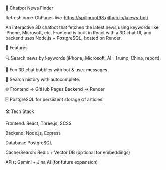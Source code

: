 📰 Chatbot News Finder

Refresh once-GhPages
live-https://spillproof98.github.io/knews-bot/

An interactive 3D chatbot that fetches the latest news using keywords like iPhone, Microsoft, etc.
Frontend is built in React with a 3D chat UI, and backend uses Node.js + PostgreSQL, hosted on Render.

🚀 Features

🔍 Search news by keywords (iPhone, Microsoft, AI , Trump, China, report).

💬 Fun 3D chat bubbles with bot & user messages.

📜 Search history with autocomplete.

🌐 Frontend → GitHub Pages
Backend → Render

🗄️ PostgreSQL for persistent storage of articles.

🛠️ Tech Stack

Frontend: React, Three.js, SCSS

Backend: Node.js, Express

Database: PostgreSQL

Cache/Search: Redis + Vector DB (optional for embeddings)

APIs: Gemini + Jina AI (for future expansion)
